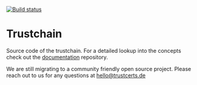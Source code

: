 [![Build status](https://github.com/trustcerts/trustchain/workflows/main/badge.svg)](https://github.com/trustcerts/trustchain/actions)

# Trustchain

Source code of the trustchain. For a detailed lookup into the concepts check out the [documentation](https://github.com/trustcerts/trustchain-doc) repository.

We are still migrating to a community friendly open source project. Please reach out to us for any questions at [hello@trustcerts.de](mailto:hello@trustcerts.de)